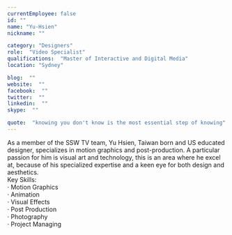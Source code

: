 ```yaml
---
currentEmployee: false
id: ""
name: "Yu-Hsien"
nickname: ""

category: "Designers"
role:  "Video Specialist"
qualifications:  "Master of Interactive and Digital Media"
location: "Sydney"

blog:  ""
website:  ""
facebook:  ""
twitter:  ""
linkedin:  ""
skype:  ""

quote:  "knowing you don't know is the most essential step of knowing"
---
```


 As a member of the SSW TV team, Yu Hsien, Taiwan born and US educated designer, specializes in motion graphics and post-production. A particular passion for him is visual art and technology, this is an area where he excel at, because of his specialized expertise and a keen eye for both design and aesthetics.   
Key Skills:  
· Motion Graphics  
· Animation  
· Visual Effects  
· Post Production  
· Photography  
· Project Managing   